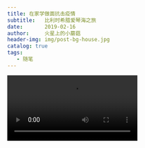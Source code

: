 ```yaml
---
title: 在家学做面抗击疫情
subtitle:   比利时希腊爱琴海之旅
date:       2019-02-16
author:     火星上的小蘑菇
header-img: img/post-bg-house.jpg
catalog: true
tags:
   - 随笔
---
```


<video>
<source src="https://gd1.xxwu1990.tk/笑笑照片/视频/在家做菜.mp4" type="video/mp4" controls="controls" style="max-width: 100%; display: block; margin-left: auto; margin-right: auto;"></video>